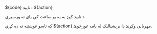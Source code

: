 ${code} تایید : ${action}

د تایید کوډ به په یو ساعت کې پای ته ورسیږي.

که تاسو غوښتنه نه ده کړې ${action} مهرباني وکړئ دا بریښنالیک له پامه غورځوئ.
